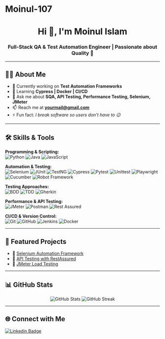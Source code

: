 # Moinul-107
<!-- Profile Header -->
<h1 align="center">Hi 👋, I'm Moinul Islam</h1>
<h3 align="center">Full-Stack QA & Test Automation Engineer | Passionate about Quality 🚀</h3>

---

## 👨‍💻 About Me
- 🔭 Currently working on **Test Automation Frameworks**
- 🌱 Learning **Cypress | Docker | CI/CD**
- 💬 Ask me about **SQA, API Testing, Performance Testing, Selenium, JMeter**
- 📫 Reach me at **yourmail@gmail.com**
- ⚡ Fun fact: *I break software so users don’t have to 😉*

---

## 🛠️ Skills & Tools
**Programming & Scripting:**  
![Python](https://img.shields.io/badge/Python-3776AB?style=for-the-badge&logo=python&logoColor=white) 
![Java](https://img.shields.io/badge/Java-ED8B00?style=for-the-badge&logo=java&logoColor=white) 
![JavaScript](https://img.shields.io/badge/JavaScript-323330?style=for-the-badge&logo=javascript&logoColor=F7DF1E)  

**Automation & Testing:**  
![Selenium](https://img.shields.io/badge/Selenium-43B02A?style=for-the-badge&logo=selenium&logoColor=white) 
![JUnit](https://img.shields.io/badge/JUnit-25A162?style=for-the-badge&logo=junit5&logoColor=white) 
![TestNG](https://img.shields.io/badge/TestNG-FF6F00?style=for-the-badge) 
![Cypress](https://img.shields.io/badge/Cypress-17202C?style=for-the-badge&logo=cypress&logoColor=white) 
![Pytest](https://img.shields.io/badge/Pytest-0A9EDC?style=for-the-badge&logo=pytest&logoColor=white) 
![Unittest](https://img.shields.io/badge/Unittest-007ACC?style=for-the-badge) 
![Playwright](https://img.shields.io/badge/Playwright-2EAD33?style=for-the-badge&logo=playwright&logoColor=white) 
![Cucumber](https://img.shields.io/badge/Cucumber-23D96C?style=for-the-badge&logo=cucumber&logoColor=white) 
![Robot Framework](https://img.shields.io/badge/Robot%20Framework-000000?style=for-the-badge&logo=robot-framework&logoColor=white)  

**Testing Approaches:**  
![BDD](https://img.shields.io/badge/BDD-FF4081?style=for-the-badge) 
![TDD](https://img.shields.io/badge/TDD-2962FF?style=for-the-badge) 
![Gherkin](https://img.shields.io/badge/Gherkin-00C853?style=for-the-badge)  


**Performance & API Testing:**  
![JMeter](https://img.shields.io/badge/JMeter-D22128?style=for-the-badge&logo=apache&logoColor=white) 
![Postman](https://img.shields.io/badge/Postman-FF6C37?style=for-the-badge&logo=postman&logoColor=white) 
![Rest Assured](https://img.shields.io/badge/RestAssured-4CAF50?style=for-the-badge)  

**CI/CD & Version Control:**  
![Git](https://img.shields.io/badge/Git-F05032?style=for-the-badge&logo=git&logoColor=white) 
![GitHub](https://img.shields.io/badge/GitHub-100000?style=for-the-badge&logo=github&logoColor=white) 
![Jenkins](https://img.shields.io/badge/Jenkins-D24939?style=for-the-badge&logo=jenkins&logoColor=white) 
![Docker](https://img.shields.io/badge/Docker-2496ED?style=for-the-badge&logo=docker&logoColor=white)  

---

## 📌 Featured Projects
- 🔹 [Selenium Automation Framework](https://github.com/yourusername/selenium-framework)  
- 🔹 [API Testing with RestAssured](https://github.com/yourusername/api-testing)  
- 🔹 [JMeter Load Testing](https://github.com/yourusername/jmeter-load-test)  

---

## 📊 GitHub Stats
<p align="center">
  <img src="https://github-readme-stats.vercel.app/api?username=mi-sabbir4545&show_icons=true&theme=radical" alt="GitHub Stats" />
  <img src="https://github-readme-streak-stats.herokuapp.com/?user=mi-sabbir4545&theme=radical" alt="GitHub Streak" />
</p>

---

## 🌐 Connect with Me
[![Linkedin Badge](https://img.shields.io/badge/-Moinul%20Islam-blue?style=flat&logo=Linkedin&logoColor=white)](https://www.linkedin.com/in/moinul-islam-a67008182/)


